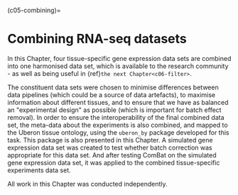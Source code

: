 (c05-combining)=
# Combining RNA-seq datasets

[//]: # (TODO: Link to outputs, i.e. combined dataset)
[//]: # (TODO: Cross-ref to this chapter's sections)
[//]: # (TODO: Check if UBERON has been mentioned yet: cross-ref - if not, mention in Background)
[//]: # (TODO: Check if I want to say Uberon)

In this Chapter, four tissue-specific gene expression data sets are combined into one harmonised data set, which is available to the research community - as well as being useful in {ref}`the next Chapter<c06-filter>`.

The constituent data sets were chosen to minimise differences between data pipelines (which could be a source of data artefacts), to maximise information about different tissues, and to ensure that we have as balanced an "experimental design" as possible (which is important for batch effect removal).
In order to ensure the interoperability of the final combined data set, the meta-data about the experiments is also combined, and mapped to the Uberon tissue ontology, using the `uberon_by` package developed for this task. This package is also presented in this Chapter.
A simulated gene expression data set was created to test whether batch correction was appropriate for this data set. 
And after testing ComBat on the simulated gene expression data set, it was applied to the combined tissue-specific experiments data set.

All work in this Chapter was conducted independently. 